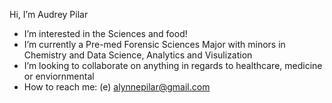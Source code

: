 Hi, I’m Audrey Pilar
-  I’m interested in the Sciences and food!
-  I’m currently a Pre-med Forensic Sciences Major with minors in Chemistry and Data Science, Analytics and Visulization
-  I’m looking to collaborate on anything in regards to healthcare, medicine or enviornmental
-  How to reach me: (e) alynnepilar@gmail.com

<!---
alpilar/alpilar is a ✨ special ✨ repository because its `README.md` (this file) appears on your GitHub profile.
You can click the Preview link to take a look at your changes.
--->
